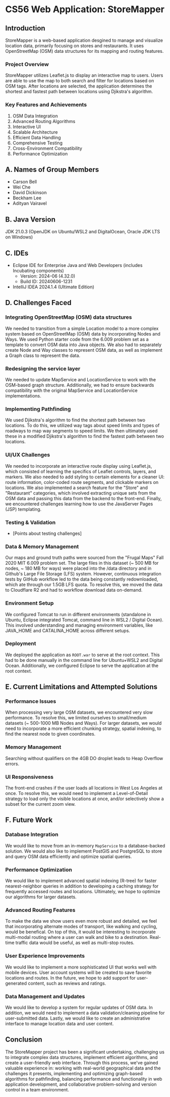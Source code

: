 # CS56 Web Application: StoreMapper

## Introduction
StoreMapper is a web-based application desgined to manage and visualize location data, primarily focusing on stores and restaurants. It uses OpenStreetMap (OSM) data structures for its mapping and routing features.

### Project Overview
StoreMapper utilizes Leaflet.js to display an interactive map to users. Users are able to use the map to both search and filter for locations based on OSM tags. After locations are selected, the application determines the shortest and fastest path between locations using Djikstra's algorithm.

### Key Features and Achievements
1. OSM Data Integration
2. Advanced Routing Algorithms
3. Interactive UI
4. Scalable Architecture
5. Efficient Data Handling
6. Comprehensive Testing
7. Cross-Environment Compatibility
8. Performance Optimization

## A. Names of Group Members
* Carson Bell
* Wei Che
* David Dickinson
* Beckham Lee
* Adityan Vairavel

## B. Java Version
JDK 21.0.3 (OpenJDK on Ubuntu/WSL2 and DigitalOcean, Oracle JDK LTS on Windows)

## C. IDEs
* Eclipse IDE for Enterprise Java and Web Developers (includes Incubating components)
   * Version: 2024-06 (4.32.0)
   * Build ID: 20240606-1231
* IntelliJ IDEA 2024.1.4 (Ultimate Edition) 

## D. Challenges Faced
### Integrating OpenStreetMap (OSM) data structures
We needed to transition from a simple Location model to a more complex system based on OpenStreetMap (OSM) data by incorporating Nodes and Ways. We used Python starter code from the 6.009 problem set as a template to convert OSM data into Java objects. We also had to separately create Node and Way classes to represent OSM data, as well as implement a Graph class to represent the data.

### Redesigning the service layer
We needed to update MapService and LocationService to work with the OSM-based graph structure. Additionally, we had to ensure backwards compatibility with the original MapService and LocationService implementations.

### Implementing Pathfinding
We used Djikstra's algorithm to find the shortest path between two locations. To do this, we utilized way tags about speed limits and types of roadways to map way segments to speed limits. We then ultimately used these in a modified Djikstra's algorithm to find the fastest path between two locations.

### UI/UX Challenges
We needed to incorporate an interactive route display using Leaflet.js, which consisted of learning the specifics of Leaflet controls, layers, and markers. We also needed to add styling to certain elements for a cleaner UI: route information, color-coded route segments, and clickable markers on locations. We also implemented a search feature for the "Store" and "Restaurant" categories, which involved extracting unique sets from the OSM data and passing this data from the backend to the front-end. Finally, we encountered challenges learning how to use the JavaServer Pages (JSP) templating.

### Testing & Validation
- [Points about testing challenges]

### Data & Memory Management
Our maps and ground truth paths were sourced from the "Frugal Maps" Fall 2020 MIT 6.009 problem set. The large files in this dataset (~ 500 MB for nodes, ~ 180 MB for ways) were placed into the /data directory and in Github's Large File Storage (LFS) system. However, continuous integration tests by GitHub workflow led to the data being constantly redownloaded, which ate through our 1.5GB LFS quota. To resolve this, we moved the data to Cloudflare R2 and had to workflow download data on-demand.

### Environment Setup
We configured Tomcat to run in different environments (standalone in Ubuntu, Eclipse integrated Tomcat, command line in WSL2 / Digital Ocean). This involved understanding and managing environment variables, like JAVA_HOME and CATALINA_HOME across different setups.

### Deployment
We deployed the application as ```ROOT.war``` to serve at the root context. This had to be done manually in the command line for Ubuntu+WSL2 and Digital Ocean. Additionally, we configured Eclipse to serve the application at the root context.

## E. Current Limitations and Attempted Solutions
### Performance Issues
When processing very large OSM datasets, we encountered very slow performance. To resolve this, we limited ourselves to small/medium datasets (~ 500-1000 MB Nodes and Ways). For larger datasets, we would need to incorporate a more efficient chunking strategy, spatial indexing, to find the nearest node to given coordinates.
### Memory Management
Searching without qualifiers on the 4GB DO droplet leads to Heap Overflow errors.
### UI Responsiveness
The front-end crashes if the user loads all locations in West Los Angeles at once. To resolve this, we would need to implement a Level-of-Detail strategy to load only the visible locations at once, and/or selectively show a subset for the current zoom view.

## F. Future Work
### Database Integration
We would like to move from an in-memory ```MapService``` to a database-backed solution. We would also like to implement PostGIS and PostgreSQL to store and query OSM data efficiently and optimize spatial queries. 
### Performance Optimization
We would like to implement advanced spatial indexing (R-tree) for faster nearest-neighbor queries in addition to developing a caching strategy for frequently accessed routes and locations. Ultimately, we hope to optimize our algorithms for larger datasets.
### Advanced Routing Features
To make the data we show users even more robust and detailed, we feel that incorporating alternate modes of transport, like walking and cycling, would be benefical. On top of this, it would be interesting to incorporate multi-modal routing where a user can walk and bike to a destination. Real-time traffic data would be useful, as well as multi-stop routes.
### User Experience Improvements
We would like to implement a more sophisticated UI that works well with mobile devices. User account systems will be created to save favorite locations and routes. In the future, we hope to add support for user-generated content, such as reviews and ratings.
### Data Management and Updates
We would like to develop a system for regular updates of OSM data. In addition, we would need to implement a data validation/cleaning pipeline for user-submitted data. Lastly, we would like to create an administrative interface to manage location data and user content.
## Conclusion
The StoreMapper project has been a significant undertaking, challenging us to integrate complex data structures, implement efficient algorithms, and create a user-friendly web interface. Through this process, we've gained valuable experience in: working with real-world geographical data and the challenges it presents, implementing and optimizing graph-based algorithms for pathfinding, balancing performance and functionality in web application development, and collaborative problem-solving and version control in a team environment.
